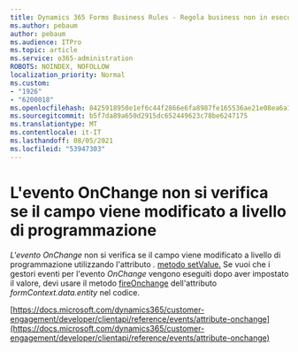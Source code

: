 ```yaml
---
title: Dynamics 365 Forms Business Rules - Regola business non in esecuzione per un modulo
ms.author: pebaum
author: pebaum
ms.audience: ITPro
ms.topic: article
ms.service: o365-administration
ROBOTS: NOINDEX, NOFOLLOW
localization_priority: Normal
ms.custom:
- "1926"
- "6200018"
ms.openlocfilehash: 8425918950e1ef6c44f2866e6fa8987fe165536ae21e08ea6a1da880f761d512
ms.sourcegitcommit: b5f7da89a650d2915dc652449623c78be6247175
ms.translationtype: MT
ms.contentlocale: it-IT
ms.lasthandoff: 08/05/2021
ms.locfileid: "53947303"
---
```

# <a name="onchange-event-does-not-occur-if-the-field-is-changed-programmatically"></a>L'evento OnChange non si verifica se il campo viene modificato a livello di programmazione

*L'evento OnChange* non si verifica se il campo viene modificato a livello di programmazione utilizzando l'attributo *.* [metodo setValue.](https://docs.microsoft.com/dynamics365/customer-engagement/developer/clientapi/reference/attributes/setvalue) Se vuoi che i gestori eventi per l'evento *OnChange* vengono eseguiti dopo aver impostato il valore, devi usare il metodo [fireOnchange](https://docs.microsoft.com/dynamics365/customer-engagement/developer/clientapi/reference/attributes/fireonchange) dell'attributo *formContext.data.entity* nel codice.

[https://docs.microsoft.com/dynamics365/customer-engagement/developer/clientapi/reference/events/attribute-onchange](https://docs.microsoft.com/dynamics365/customer-engagement/developer/clientapi/reference/events/attribute-onchange)

